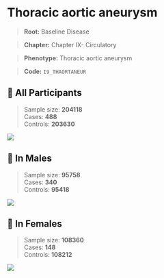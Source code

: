 # Thoracic aortic aneurysm

> **Root:** Baseline Disease  

> **Chapter:** Chapter IX- Circulatory  

> **Phenotype:** Thoracic aortic aneurysm  

> **Code:** `I9_THAORTANEUR`

## 🧪 All Participants  
> Sample size: **204118**  
> Cases: **488**  
> Controls: **203630**
<img src="/Disease/Figures/ALL/Incidence/I9_THAORTANEUR.png"/>
<CsvTable src="/Disease/Data/ALL/Incidence/COX_I9_THAORTANEUR.csv" label="🔍 View full results" />

## 👨 In Males  
> Sample size: **95758**  
> Cases: **340**  
> Controls: **95418**
<img src="/Disease/Figures/Male/Incidence/I9_THAORTANEUR.png"/>
<CsvTable src="/Disease/Data/Male/Incidence/COX_I9_THAORTANEUR.csv" label="🔍 View full results" />

## 👩 In Females  
> Sample size: **108360**  
> Cases: **148**  
> Controls: **108212**
<img src="/Disease/Figures/Female/Incidence/I9_THAORTANEUR.png"/>
<CsvTable src="/Disease/Data/Female/Incidence/COX_I9_THAORTANEUR.csv" label="🔍 View full results" />
